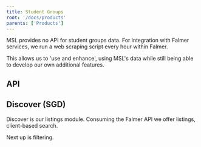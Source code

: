 ```yaml
---
title: Student Groups
root: '/docs/products'
parents: ['Products']
---
```


MSL provides no API for student groups data. For integration with Falmer services, we run a web scraping script every hour within Falmer.

This allows us to 'use and enhance', using MSL's data while still being able to develop our own additional features.

## API

## Discover (SGD)
Discover is our listings module. Consuming the Falmer API we offer listings, client-based search.

Next up is filtering.
